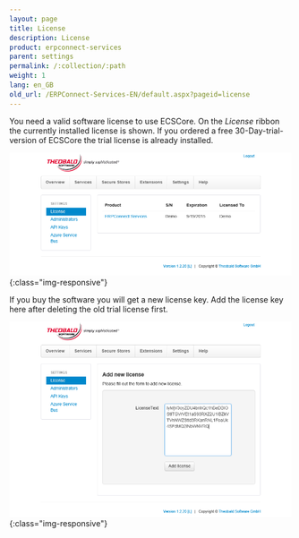 ```yaml
---
layout: page
title: License
description: License
product: erpconnect-services
parent: settings
permalink: /:collection/:path
weight: 1
lang: en_GB
old_url: /ERPConnect-Services-EN/default.aspx?pageid=license
---
```


You need a valid software license to use ECSCore. On the *License* ribbon the currently installed license is shown. If you ordered a free 30-Day-trial-version of ECSCore the trial license is already installed.

![ecscore-managementsite20](/img/content/ecscore-managementsite20.jpg.png){:class="img-responsive"}

If you buy the software you will get a new license key. Add the license key here after deleting the old trial license first.

![ecscore-managementsite25](/img/content/ecscore-managementsite25.jpg.png){:class="img-responsive"}